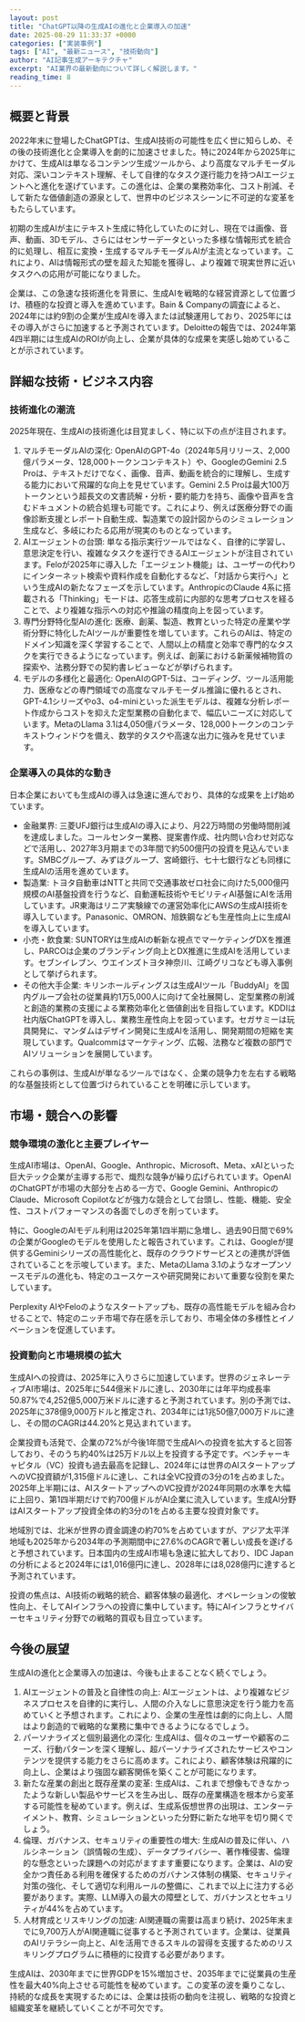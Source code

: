 ```yaml
---
layout: post
title: "ChatGPT以降の生成AIの進化と企業導入の加速"
date: 2025-08-29 11:33:37 +0000
categories: ["実装事例"]
tags: ["AI", "最新ニュース", "技術動向"]
author: "AI記事生成アーキテクチャ"
excerpt: "AI業界の最新動向について詳しく解説します。"
reading_time: 8
---
```


## 概要と背景

2022年末に登場したChatGPTは、生成AI技術の可能性を広く世に知らしめ、その後の技術進化と企業導入を劇的に加速させました。特に2024年から2025年にかけて、生成AIは単なるコンテンツ生成ツールから、より高度なマルチモーダル対応、深いコンテキスト理解、そして自律的なタスク遂行能力を持つAIエージェントへと進化を遂げています。この進化は、企業の業務効率化、コスト削減、そして新たな価値創造の源泉として、世界中のビジネスシーンに不可逆的な変革をもたらしています。

初期の生成AIが主にテキスト生成に特化していたのに対し、現在では画像、音声、動画、3Dモデル、さらにはセンサーデータといった多様な情報形式を統合的に処理し、相互に変換・生成するマルチモーダルAIが主流となっています。これにより、AIは情報形式の壁を超えた知能を獲得し、より複雑で現実世界に近いタスクへの応用が可能になりました。

企業は、この急速な技術進化を背景に、生成AIを戦略的な経営資源として位置づけ、積極的な投資と導入を進めています。Bain & Companyの調査によると、2024年には約9割の企業が生成AIを導入または試験運用しており、2025年にはその導入がさらに加速すると予測されています。Deloitteの報告では、2024年第4四半期には生成AIのROIが向上し、企業が具体的な成果を実感し始めていることが示されています。

## 詳細な技術・ビジネス内容

### 技術進化の潮流

2025年現在、生成AIの技術進化は目覚ましく、特に以下の点が注目されます。

1.  マルチモーダルAIの深化: OpenAIのGPT-4o（2024年5月リリース、2,000億パラメータ、128,000トークンコンテキスト）や、GoogleのGemini 2.5 Proは、テキストだけでなく、画像、音声、動画を統合的に理解し、生成する能力において飛躍的な向上を見せています。Gemini 2.5 Proは最大100万トークンという超長文の文書読解・分析・要約能力を持ち、画像や音声を含むドキュメントの統合処理も可能です。これにより、例えば医療分野での画像診断支援とレポート自動生成、製造業での設計図からのシミュレーション生成など、多岐にわたる応用が現実のものとなっています。
2.  AIエージェントの台頭: 単なる指示実行ツールではなく、自律的に学習し、意思決定を行い、複雑なタスクを遂行できるAIエージェントが注目されています。Feloが2025年に導入した「エージェント機能」は、ユーザーの代わりにインターネット検索や資料作成を自動化するなど、「対話から実行へ」という生成AIの新たなフェーズを示しています。AnthropicのClaude 4系に搭載される「Thinking」モードは、応答生成前に内部的な思考プロセスを経ることで、より複雑な指示への対応や推論の精度向上を図っています。
3.  専門分野特化型AIの進化: 医療、創薬、製造、教育といった特定の産業や学術分野に特化したAIツールが重要性を増しています。これらのAIは、特定のドメイン知識を深く学習することで、人間以上の精度と効率で専門的なタスクを実行できるようになっています。例えば、創薬における新薬候補物質の探索や、法務分野での契約書レビューなどが挙げられます。
4.  モデルの多様化と最適化: OpenAIのGPT-5は、コーディング、ツール活用能力、医療などの専門領域での高度なマルチモーダル推論に優れるとされ、GPT-4.1シリーズやo3、o4-miniといった派生モデルは、複雑な分析レポート作成からコストを抑えた定型業務の自動化まで、幅広いニーズに対応しています。MetaのLlama 3.1は4,050億パラメータ、128,000トークンのコンテキストウィンドウを備え、数学的タスクや高速な出力に強みを見せています。

### 企業導入の具体的な動き

日本企業においても生成AIの導入は急速に進んでおり、具体的な成果を上げ始めています。

*   金融業界: 三菱UFJ銀行は生成AIの導入により、月22万時間の労働時間削減を達成しました。コールセンター業務、提案書作成、社内問い合わせ対応などで活用し、2027年3月期までの3年間で約500億円の投資を見込んでいます。SMBCグループ、みずほグループ、宮崎銀行、七十七銀行なども同様に生成AIの活用を進めています。
*   製造業: トヨタ自動車はNTTと共同で交通事故ゼロ社会に向けた5,000億円規模のAI基盤投資を行うなど、自動運転技術やモビリティAI基盤にAIを活用しています。JR東海はリニア実験線での運営効率化にAWSの生成AI技術を導入しています。Panasonic、OMRON、旭鉄鋼なども生産性向上に生成AIを導入しています。
*   小売・飲食業: SUNTORYは生成AIの斬新な視点でマーケティングDXを推進し、PARCOは企業のブランディング向上とDX推進に生成AIを活用しています。セブンイレブン、ウエインズトヨタ神奈川、江崎グリコなども導入事例として挙げられます。
*   その他大手企業: キリンホールディングスは生成AIツール「BuddyAI」を国内グループ会社の従業員約1万5,000人に向けて全社展開し、定型業務の削減と創造的業務の支援による業務効率化と価値創出を目指しています。KDDIは社内版ChatGPTを導入し、業務生産性向上を図っています。セガサミーは玩具開発に、マンダムはデザイン開発に生成AIを活用し、開発期間の短縮を実現しています。Qualcommはマーケティング、広報、法務など複数の部門でAIソリューションを展開しています。

これらの事例は、生成AIが単なるツールではなく、企業の競争力を左右する戦略的な基盤技術として位置づけられていることを明確に示しています。

## 市場・競合への影響

### 競争環境の激化と主要プレイヤー

生成AI市場は、OpenAI、Google、Anthropic、Microsoft、Meta、xAIといった巨大テック企業が主導する形で、熾烈な競争が繰り広げられています。OpenAIのChatGPTが市場の大部分を占める一方で、Google Gemini、AnthropicのClaude、Microsoft Copilotなどが強力な競合として台頭し、性能、機能、安全性、コストパフォーマンスの各面でしのぎを削っています。

特に、GoogleのAIモデル利用は2025年第1四半期に急増し、過去90日間で69%の企業がGoogleのモデルを使用したと報告されています。これは、Googleが提供するGeminiシリーズの高性能化と、既存のクラウドサービスとの連携が評価されていることを示唆しています。また、MetaのLlama 3.1のようなオープンソースモデルの進化も、特定のユースケースや研究開発において重要な役割を果たしています。

Perplexity AIやFeloのようなスタートアップも、既存の高性能モデルを組み合わせることで、特定のニッチ市場で存在感を示しており、市場全体の多様性とイノベーションを促進しています。

### 投資動向と市場規模の拡大

生成AIへの投資は、2025年に入りさらに加速しています。世界のジェネレーティブAI市場は、2025年に544億米ドルに達し、2030年には年平均成長率50.87%で4,252億5,000万米ドルに達すると予測されています。別の予測では、2025年に378億9,000万ドルと推定され、2034年には1兆50億7,000万ドルに達し、その間のCAGRは44.20%と見込まれています。

企業投資も活発で、企業の72%が今後1年間で生成AIへの投資を拡大すると回答しており、そのうち約40%は25万ドル以上を投資する予定です。ベンチャーキャピタル（VC）投資も過去最高を記録し、2024年には世界のAIスタートアップへのVC投資額が1,315億ドルに達し、これは全VC投資の3分の1を占めました。2025年上半期には、AIスタートアップへのVC投資が2024年同期の水準を大幅に上回り、第1四半期だけで約700億ドルがAI企業に流入しています。生成AI分野はAIスタートアップ投資全体の約3分の1を占める主要な投資対象です。

地域別では、北米が世界の資金調達の約70%を占めていますが、アジア太平洋地域も2025年から2034年の予測期間中に27.6%のCAGRで著しい成長を遂げると予想されています。日本国内の生成AI市場も急速に拡大しており、IDC Japanの分析によると2024年には1,016億円に達し、2028年には8,028億円に達すると予測されています。

投資の焦点は、AI技術の戦略的統合、顧客体験の最適化、オペレーションの俊敏性向上、そしてAIインフラへの投資に集中しています。特にAIインフラとサイバーセキュリティ分野での戦略的買収も目立っています。

## 今後の展望

生成AIの進化と企業導入の加速は、今後も止まることなく続くでしょう。

1.  AIエージェントの普及と自律性の向上: AIエージェントは、より複雑なビジネスプロセスを自律的に実行し、人間の介入なしに意思決定を行う能力を高めていくと予想されます。これにより、企業の生産性は劇的に向上し、人間はより創造的で戦略的な業務に集中できるようになるでしょう。
2.  パーソナライズと個別最適化の深化: 生成AIは、個々のユーザーや顧客のニーズ、行動パターンを深く理解し、超パーソナライズされたサービスやコンテンツを提供する能力をさらに高めます。これにより、顧客体験は飛躍的に向上し、企業はより強固な顧客関係を築くことが可能になります。
3.  新たな産業の創出と既存産業の変革: 生成AIは、これまで想像もできなかったような新しい製品やサービスを生み出し、既存の産業構造を根本から変革する可能性を秘めています。例えば、生成系仮想世界の出現は、エンターテイメント、教育、シミュレーションといった分野に新たな地平を切り開くでしょう。
4.  倫理、ガバナンス、セキュリティの重要性の増大: 生成AIの普及に伴い、ハルシネーション（誤情報の生成）、データプライバシー、著作権侵害、倫理的な懸念といった課題への対応がますます重要になります。企業は、AIの安全かつ責任ある利用を確保するためのガバナンス体制の構築、セキュリティ対策の強化、そして適切な利用ルールの整備に、これまで以上に注力する必要があります。実際、LLM導入の最大の障壁として、ガバナンスとセキュリティが44%を占めています。
5.  人材育成とリスキリングの加速: AI関連職の需要は高まり続け、2025年末までに9,700万人がAI関連職に従事すると予測されています。企業は、従業員のAIリテラシー向上と、AIを活用できるスキルの習得を支援するためのリスキリングプログラムに積極的に投資する必要があります。

生成AIは、2030年までに世界GDPを15%増加させ、2035年までに従業員の生産性を最大40%向上させる可能性を秘めています。この変革の波を乗りこなし、持続的な成長を実現するためには、企業は技術の動向を注視し、戦略的な投資と組織変革を継続していくことが不可欠です。
